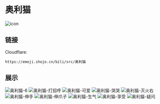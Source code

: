 # 奥利猫
![icon](https://emoji.shojo.cn/bili/src/奥利猫/icon.png)
## 链接
Cloudflare:
```
https://emoji.shojo.cn/bili/src/奥利猫
```
## 展示
![奥利猫-6](https://emoji.shojo.cn/bili/src/奥利猫/奥利猫-6.png)
![奥利猫-打招呼](https://emoji.shojo.cn/bili/src/奥利猫/奥利猫-打招呼.png)
![奥利猫-可爱](https://emoji.shojo.cn/bili/src/奥利猫/奥利猫-可爱.png)
![奥利猫-哭哭](https://emoji.shojo.cn/bili/src/奥利猫/奥利猫-哭哭.png)
![奥利猫-灭火右](https://emoji.shojo.cn/bili/src/奥利猫/奥利猫-灭火右.png)
![奥利猫-伸手](https://emoji.shojo.cn/bili/src/奥利猫/奥利猫-伸手.png)
![奥利猫-伸爪子](https://emoji.shojo.cn/bili/src/奥利猫/奥利猫-伸爪子.png)
![奥利猫-生气](https://emoji.shojo.cn/bili/src/奥利猫/奥利猫-生气.png)
![奥利猫-享受](https://emoji.shojo.cn/bili/src/奥利猫/奥利猫-享受.png)
![奥利猫-疑问](https://emoji.shojo.cn/bili/src/奥利猫/奥利猫-疑问.png)
